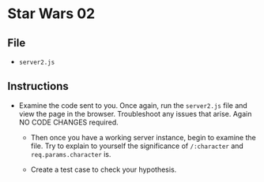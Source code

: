 # Star Wars 02

## File

* `server2.js`

## Instructions

* Examine the code sent to you. Once again, run the `server2.js` file and view the page in the browser. Troubleshoot any issues that arise. Again NO CODE CHANGES required.

  * Then once you have a working server instance, begin to examine the file. Try to explain to yourself the significance of `/:character` and `req.params.character` is.

  * Create a test case to check your hypothesis.
